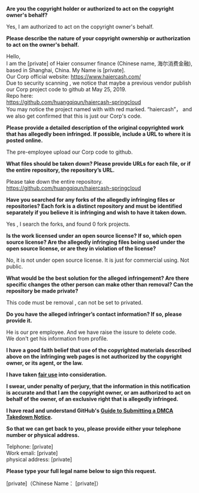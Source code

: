 **Are you the copyright holder or authorized to act on the copyright owner's behalf?**

Yes, I am authorized to act on the copyright owner's behalf.

**Please describe the nature of your copyright ownership or authorization to act on the owner's behalf.**

Hello,   
I am the [private] of Haier consumer finance (Chinese name, 海尔消费金融), based in Shanghai, China. My Name is [private].  
Our Corp official website: https://www.haiercash.com/  
Due to security scanning , we notice that maybe a previous vendor publish our Corp project code to github at May 25, 2019.  
Repo here:  
https://github.com/huangqiqun/haiercash-springcloud  
You may notice the project named with with red marked. “haiercash”， and we also get confirmed that this is just our Corp's code.

**Please provide a detailed description of the original copyrighted work that has allegedly been infringed. If possible, include a URL to where it is posted online.**

The pre-employee upload our Corp code to github.

**What files should be taken down? Please provide URLs for each file, or if the entire repository, the repository’s URL.**

Please take down the entire repository.  
https://github.com/huangqiqun/haiercash-springcloud

**Have you searched for any forks of the allegedly infringing files or repositories? Each fork is a distinct repository and must be identified separately if you believe it is infringing and wish to have it taken down.**

Yes , I search the forks, and found 0 fork projects.

**Is the work licensed under an open source license? If so, which open source license? Are the allegedly infringing files being used under the open source license, or are they in violation of the license?**

No, it is not under open source license. It is just for commercial using. Not public.

**What would be the best solution for the alleged infringement? Are there specific changes the other person can make other than removal? Can the repository be made private?**

This code must be removal , can not be set to privated.

**Do you have the alleged infringer’s contact information? If so, please provide it.**

He is our pre employee. And we have raise the issure to delete code.  
We don't get his information from profile.

**I have a good faith belief that use of the copyrighted materials described above on the infringing web pages is not authorized by the copyright owner, or its agent, or the law.**

**I have taken <a href="https://www.lumendatabase.org/topics/22">fair use</a> into consideration.**

**I swear, under penalty of perjury, that the information in this notification is accurate and that I am the copyright owner, or am authorized to act on behalf of the owner, of an exclusive right that is allegedly infringed.**

**I have read and understand GitHub's <a href="https://docs.github.com/articles/guide-to-submitting-a-dmca-takedown-notice/">Guide to Submitting a DMCA Takedown Notice</a>.**

**So that we can get back to you, please provide either your telephone number or physical address.**

Telphone: [private]  
Work emali: [private]  
physical address: [private]  

**Please type your full legal name below to sign this request.**

[private]（Chinese Name： [private]）
